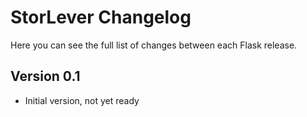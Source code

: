 StorLever Changelog
===================

Here you can see the full list of changes between each Flask release.

Version 0.1
-----------
-  Initial version, not yet ready
